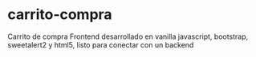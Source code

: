 # carrito-compra
Carrito de compra Frontend desarrollado en vanilla javascript, bootstrap, sweetalert2 y html5, listo para conectar con un backend
